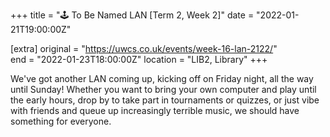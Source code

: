 +++
title = "🕹️ To Be Named LAN [Term 2, Week 2]"
date = "2022-01-21T19:00:00Z"

[extra]
original = "https://uwcs.co.uk/events/week-16-lan-2122/"    
end = "2022-01-23T18:00:00Z"
location = "LIB2, Library"
+++

We've got another LAN coming up, kicking off on Friday night, all the way until Sunday\! Whether you want to bring your own computer and play until the early hours, drop by to take part in tournaments or quizzes, or just vibe with friends and queue up increasingly terrible music, we should have something for everyone.

